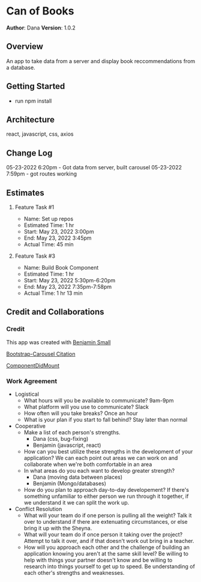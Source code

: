 # Can of Books

**Author**: Dana
**Version**: 1.0.2

## Overview

An app to take data from a server and display book reccommendations from a database.

## Getting Started

- run npm install

## Architecture

react, javascript, css, axios

## Change Log

05-23-2022 6:20pm - Got data from server, built carousel
05-23-2022 7:59pm - got routes working

## Estimates

1. Feature Task #1
   - Name: Set up repos
   - Estimated Time: 1 hr
   - Start: May 23, 2022 3:00pm
   - End: May 23, 2022 3:45pm
   - Actual Time: 45 min

2. Feature Task #3
   - Name: Build Book Component
   - Estimated Time: 1 hr
   - Start: May 23, 2022 5:30pm-6:20pm
   - End: May 23, 2022 7:35pm-7:58pm
   - Actual Time: 1 hr 13 min

## Credit and Collaborations

### Credit

This app was created with [Benjamin Small](https://github.com/BenjaminSmall94)

[Bootstrap-Carousel Citation](https://react-bootstrap.github.io/components/carousel/)

[ComponentDidMount](https://medium.com/@felippenardi/how-to-do-componentdidmount-with-react-hooks-553ba39d1571)

### Work Agreement

- Logistical
  - What hours will you be available to communicate? 9am-9pm
  - What platform will you use to communicate? Slack
  - How often will you take breaks? Once an hour
  - What is your plan if you start to fall behind? Stay later than normal
- Cooperative
  - Make a list of each person's strengths.
    - Dana (css, bug-fixing)
    - Benjamin (javascript, react)
  - How can you best utilize these strengths in the development of your application? We can each point out areas we can work on and collaborate when we're both comfortable in an area
  - In what areas do you each want to develop greater strength?
    - Dana (moving data between places)
    - Benjamin (Mongo/databases)
  - How do you plan to approach day-to-day developement? If there's something unfamiliar to either person we run through it together, if we understand it we can split the work up.
- Conflict Resolution
  - What will your team do if one person is pulling all the weight? Talk it over to understand if there are extenuating circumstances, or else bring it up with the Sheyna.
  - What will your team do if once person it taking over the project? Attempt to talk it over, and if that doesn't work out bring in a teacher.
  - How will you approach each other and the challenge of building an application knowing you aren't at the same skill level? Be willing to help with things your partner doesn't know and be willing to research into things yourself to get up to speed. Be understanding of each other's strengths and weaknesses.
